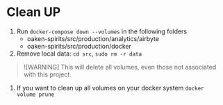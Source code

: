 # Clean UP

1. Run `docker-compose down --volumes` in the following folders
    - oaken-spirits/src/production/analytics/airbyte
    - oaken-spirits/src/production/docker
1. Remove local data: `cd src`, `sudo rm -r data`

>![WARNING]
>This will delete all volumes, even those not associated with this project.

1. If you want to clean up all volumes on your docker system `docker volume prune`
